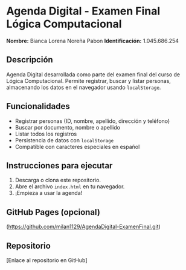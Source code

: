 # Agenda Digital - Examen Final Lógica Computacional

**Nombre:** Bianca Lorena Noreña Pabon 
**Identificación:** 1.045.686.254

## Descripción
Agenda Digital desarrollada como parte del examen final del curso de Lógica Computacional. Permite registrar, buscar y listar personas, almacenando los datos en el navegador usando `localStorage`.

## Funcionalidades
- Registrar personas (ID, nombre, apellido, dirección y teléfono)
- Buscar por documento, nombre o apellido
- Listar todos los registros
- Persistencia de datos con `localStorage`
- Compatible con caracteres especiales en español

## Instrucciones para ejecutar
1. Descarga o clona este repositorio.
2. Abre el archivo `index.html` en tu navegador.
3. ¡Empieza a usar la agenda!

## GitHub Pages (opcional)
(https://github.com/milan1129/AgendaDigital-ExamenFinal.git)

## Repositorio
[Enlace al repositorio en GitHub]
